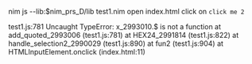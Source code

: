 nim js --lib:$nim_prs_D/lib test1.nim
open index.html
click on `click me 2`

test1.js:781 Uncaught TypeError: x_2993010.$ is not a function
    at add_quoted_2993006 (test1.js:781)
    at HEX24_2991814 (test1.js:822)
    at handle_selection2_2990029 (test1.js:890)
    at fun2 (test1.js:904)
    at HTMLInputElement.onclick (index.html:11)
